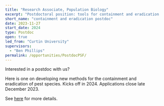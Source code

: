 ```yaml
---
title: "Research Associate, Population Biology"
excerpt: "Postdoctoral position: tools for containment and eradication of pest species."
short_name: "containment and eradication postdoc"
date: 2023-11-27
start_date: 2024
type: Postdoc
open: true
led_from: "Curtin University"
supervisors:
  - "Ben Phillips"
permalink: /opportunities/PostdocPSF/
---
```


Interested in a postdoc with us?  

Here is one on developing new methods for the containment and eradication of pest species.  Kicks off in 2024.  Applications close late December 2023.

See [here](https://staff.curtin.edu.au/job-vacancies/?ja-job=818282) for more details.